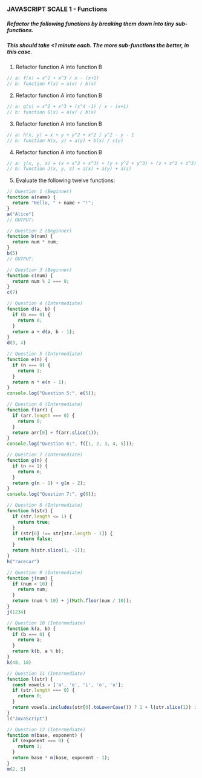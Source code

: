 ### JAVASCRIPT SCALE 1 - Functions
##### Refactor the following functions by breaking them down into tiny sub-functions.
##### This should take <1 minute each. The more sub-functions the better, in this case.

1. Refactor function A into function B
```js
// a: f(x) = x^2 + x^3 / x - (x+1)
// b: function F(x) = a(x) / b(x)
```

2. Refactor function A into function B
```js
// a: g(x) = x^2 + x^3 + (x^4 -1) / x - (x+1)
// b: function G(x) = a(x) / b(x)
```

3. Refactor function A into function B
```js
// a: h(x, y) = x + y + y^2 + x^2 / y^2 - y - 1
// b: function H(x, y) = a(y) + b(x) / c(y)
```

4. Refactor function A into function B
```js
// a: j(x, y, z) = (x + x^2 + x^3) + (y + y^2 + y^3) + (z + z^2 + z^3)
// b: function J(x, y, z) = a(x) + a(y) + a(z)
```


5. Evaluate the following twelve functions:
```js
// Question 1 (Beginner)
function a(name) {
  return "Hello, " + name + "!";
}
a("Alice")
// OUTPUT: 

// Question 2 (Beginner)
function b(num) {
  return num * num;
}
b(5)
// OUTPUT: 

// Question 3 (Beginner)
function c(num) {
  return num % 2 === 0;
}
c(7)

// Question 4 (Intermediate)
function d(a, b) {
  if (b === 0) {
    return 0;
  }
  return a + d(a, b - 1);
}
d(3, 4)

// Question 5 (Intermediate)
function e(n) {
  if (n === 0) {
    return 1;
  }
  return n * e(n - 1);
}
console.log("Question 5:", e(5));

// Question 6 (Intermediate)
function f(arr) {
  if (arr.length === 0) {
    return 0;
  }
  return arr[0] + f(arr.slice(1));
}
console.log("Question 6:", f([1, 2, 3, 4, 5]));

// Question 7 (Intermediate)
function g(n) {
  if (n <= 1) {
    return n;
  }
  return g(n - 1) + g(n - 2);
}
console.log("Question 7:", g(6));

// Question 8 (Intermediate)
function h(str) {
  if (str.length <= 1) {
    return true;
  }
  if (str[0] !== str[str.length - 1]) {
    return false;
  }
  return h(str.slice(1, -1));
}
h("racecar")

// Question 9 (Intermediate)
function j(num) {
  if (num < 10) {
    return num;
  }
  return (num % 10) + j(Math.floor(num / 10));
}
j(1234)

// Question 10 (Intermediate)
function k(a, b) {
  if (b === 0) {
    return a;
  }
  return k(b, a % b);
}
k(48, 18)

// Question 11 (Intermediate)
function l(str) {
  const vowels = ['a', 'e', 'i', 'o', 'u'];
  if (str.length === 0) {
    return 0;
  }
  return vowels.includes(str[0].toLowerCase()) ? 1 + l(str.slice(1)) : l(str.slice(1));
}
l("JavaScript")

// Question 12 (Intermediate)
function m(base, exponent) {
  if (exponent === 0) {
    return 1;
  }
  return base * m(base, exponent - 1);
}
m(2, 5)
```